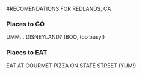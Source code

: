 #RECOMENDATIONS FOR REDLANDS, CA

### Places to GO
UMM... DISNEYLAND? (BOO, too busy!)

### Places to EAT
EAT AT GOURMET PIZZA ON STATE STREET (YUM!)